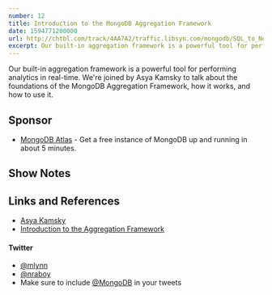 ```yaml
---
number: 12
title: Introduction to the MongoDB Aggregation Framework
date: 1594771200000
url: http://chtbl.com/track/4AA7A2/traffic.libsyn.com/mongodb/SQL_to_NoSQL_with_Lauren_Schaeffer.mp3
excerpt: Our built-in aggregation framework is a powerful tool for performing analytics in real-time. Were joined by Asya Kamsky to talk about the foundations of the MongoDB Aggregation Framework, how it works, and how to use it. 
---
```


Our built-in aggregation framework is a powerful tool for performing analytics in real-time. We're joined by Asya Kamsky to talk about the foundations of the MongoDB Aggregation Framework, how it works, and how to use it. 


## Sponsor

* [MongoDB Atlas](https://cloud.mongodb.com) - Get a free instance of MongoDB up and running in about 5 minutes.

## Show Notes

## Links and References
* [Asya Kamsky](https://www.linkedin.com/in/asya999/)
* [Introduction to the Aggregation Framework](https://developer.mongodb.com/quickstart/introduction-aggregation-framework)

#### Twitter
 * [@mlynn](https://twitter.com/mlynn)
 * [@nraboy](https://twitter.com/nraboy)
 * Make sure to include [@MongoDB](https://twitter.com/MongoDB) in your tweets